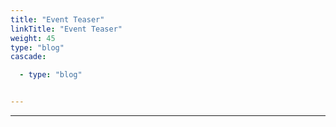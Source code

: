 ```yaml
---
title: "Event Teaser"
linkTitle: "Event Teaser"
weight: 45
type: "blog"
cascade:

  - type: "blog"


---
```



---

